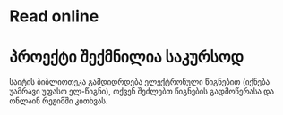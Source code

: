 # Read online

# პროექტი შექმნილია საკურსოდ

საიტის ბიბლიოთეკა გამდიდრდება ელექტრონული წიგნებით (იქნება უამრავი უფასო ელ-წიგნი), თქვენ შეძლებთ წიგნების გადმოწერასა და ონლაინ რეჟიმში კითხვას.
